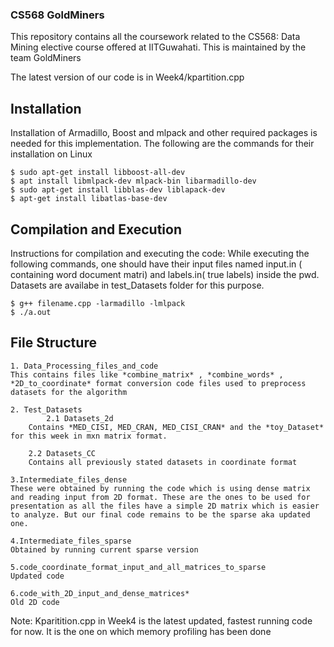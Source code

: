 ### CS568 GoldMiners
This repository contains all the coursework related to the CS568: Data Mining elective course offered at IITGuwahati. This is maintained by the team GoldMiners

The latest version of our code is in Week4/kpartition.cpp

## Installation

Installation of Armadillo, Boost and mlpack and other required packages is needed for this implementation.
The following are the commands for their installation on Linux

```
$ sudo apt-get install libboost-all-dev
$ apt install libmlpack-dev mlpack-bin libarmadillo-dev
$ sudo apt-get install libblas-dev liblapack-dev
$ apt-get install libatlas-base-dev
```

## Compilation and Execution

Instructions for compilation and executing the code:
While executing the following commands, one should have their input files named input.in ( containing word document matri) and labels.in( true labels) inside the pwd. Datasets are availabe in test_Datasets folder for this purpose.
```
$ g++ filename.cpp -larmadillo -lmlpack
$ ./a.out 
```

## File Structure

```
1. Data_Processing_files_and_code
This contains files like *combine_matrix* , *combine_words* , *2D_to_coordinate* format conversion code files used to preprocess datasets for the algorithm
	
2. Test_Datasets
        2.1 Datasets_2d
	Contains *MED_CISI, MED_CRAN, MED_CISI_CRAN* and the *toy_Dataset* for this week in mxn matrix format.
	
	2.2 Datasets_CC
	Contains all previously stated datasets in coordinate format
	
3.Intermediate_files_dense
These were obtained by running the code which is using dense matrix and reading input from 2D format. These are the ones to be used for presentation as all the files have a simple 2D matrix which is easier to analyze. But our final code remains to be the sparse aka updated one.
	
4.Intermediate_files_sparse
Obtained by running current sparse version
	
5.code_coordinate_format_input_and_all_matrices_to_sparse
Updated code
	
6.code_with_2D_input_and_dense_matrices*
Old 2D code
```	
Note: Kparitition.cpp in Week4 is the latest updated, fastest running code for now. It is the one on which memory profiling has been done
